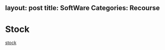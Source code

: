 layout: post
title: SoftWare
Categories: Recourse
---	
# Stock

[stock](https://cvmrlut.github.io/-)
